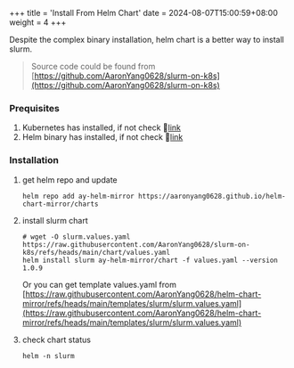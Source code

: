 +++
title = 'Install From Helm Chart'
date = 2024-08-07T15:00:59+08:00
weight = 4
+++

Despite the complex binary installation, helm chart is a better way to install slurm.
> Source code could be found from [https://github.com/AaronYang0628/slurm-on-k8s](https://github.com/AaronYang0628/slurm-on-k8s)

### Prequisites
1. Kubernetes has installed, if not check 🔗[link](../../Software/Binary/kubectl.md)
2. Helm binary has installed, if not check 🔗[link](../../Software/Binary/helm.md)

### Installation
1.  get helm repo and update

    ```shell
    helm repo add ay-helm-mirror https://aaronyang0628.github.io/helm-chart-mirror/charts
    ```

2. install slurm chart

    ```shell
    # wget -O slurm.values.yaml https://raw.githubusercontent.com/AaronYang0628/slurm-on-k8s/refs/heads/main/chart/values.yaml
    helm install slurm ay-helm-mirror/chart -f values.yaml --version 1.0.9
    ```
    Or you can get template values.yaml from [https://raw.githubusercontent.com/AaronYang0628/helm-chart-mirror/refs/heads/main/templates/slurm/slurm.values.yaml](https://raw.githubusercontent.com/AaronYang0628/helm-chart-mirror/refs/heads/main/templates/slurm/slurm.values.yaml)

3. check chart status
    ```shell
    helm -n slurm 
    ```


